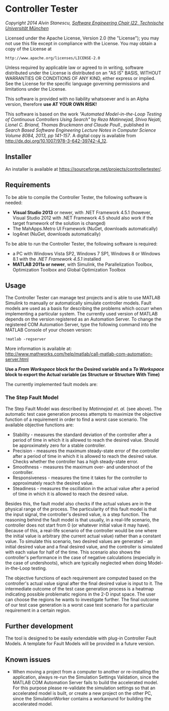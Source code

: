 # Controller Tester
*Copyright 2014 Alvin Stanescu, [Software Engineering Chair I22, Technische Universität München](https://www22.in.tum.de/en/home/)*

Licensed under the Apache License, Version 2.0 (the "License");
you may not use this file except in compliance with the License.
You may obtain a copy of the License at

    http://www.apache.org/licenses/LICENSE-2.0

Unless required by applicable law or agreed to in writing, software
distributed under the License is distributed on an "AS IS" BASIS,
WITHOUT WARRANTIES OR CONDITIONS OF ANY KIND, either express or implied.
See the License for the specific language governing permissions and
limitations under the License.

This software is provided with no liability whatsoever and is an Alpha version, therefore **use AT YOUR OWN RISK!**

This software is based on the work *"Automated Model-in-the-Loop Testing of Continuous Controllers Using Search"*
by *Reza Matinnejad, Shiva Nejati, Lionel C. Briand, Thomas Bruckmann and Claude Poull.*, published in *Search Based Software Engineering Lecture Notes in Computer Science Volume 8084, 2013, pp 141-157*.
A digital copy is available from http://dx.doi.org/10.1007/978-3-642-39742-4_12.

## Installer

An installer is available at https://sourceforge.net/projects/controllertester/.

## Requirements
To be able to compile the Controller Tester, the following software is needed:
* **Visual Studio 2013** or newer, with .NET Framework 4.5.1 (however, Visual Studio 2012 with .NET Framework 4.5 should also work if the target framework of the solution is changed)
* The MahApps.Metro UI Framework (NuGet, downloads automatically)
* log4net (NuGet, downloads automatically)
  
To be able to run the Controller Tester, the following software is required:
* a PC with Windows Vista SP2, Windows 7 SP1, Windows 8 or Windows 8.1 with the *.NET Framework 4.5.1* installed
* **MATLAB 2011a or newer**, with Simulink, the Parallelization Toolbox, Optimization Toolbox and Global Optimization Toolbox

## Usage 
The Controller Tester can manage test projects and is able to use MATLAB Simulink to manually or automatically simulate controller models. Fault models are used as a basis for describing the problems which occurr when implementing a particular system. The currently used version of MATLAB depends on the version registered as an Automation Server. To change the registered COM Automation Server, type the following command into the MATLAB Console of your chosen version:

    !matlab -regserver

More information is available at: http://www.mathworks.com/help/matlab/call-matlab-com-automation-server.html

**Use a *From Workspace* block for the Desired variable and a *To Workspace* block to export the Actual variable (as Structure or Structure With Time)**

The currently implemented fault models are:

### The Step Fault Model
The Step Fault Model was described by *Matinnejad et. al.* (see above). The automatic test case generation process attempts to maximize the objective function of a requirement in order to find a worst case scenario. The available objective functions are:
* Stability - measures the standard deviation of the controller after a period of time in which it is allowed to reach the desired value. Should be approximately zero for a stable controller.
* Precision  - measures the maximum steady-state error of the controller after a period of time in which it is allowed to reach the desired value. Checks whether the controller has a high steady-state error.
* Smoothness - measures the maximum over- and undershoot of the controller.
* Responsiveness - measures the time it takes for the controller to approximately reach the desired value.
* Steadiness - measures the oscillation in the actual value after a period of time in which it is allowed to reach the desired value.

Besides this, the fault model also checks if the actual values are in the physical range of the process. The particularity of this fault model is that the input signal, the controller's desired value, is a step function. The reasoning behind the fault model is that usually, in a real-life scenario, the controller does not start from 0 (or whatever initial value it may have). Because of this, a real-life scenario of the controller would be one where the initial value is arbitrary (the current actual value) rather than a constant value. To simulate this scenario, two desired values are generated - an initial desired value and a final desired value, and the controller is simulated with each value for half of the time. This scenario also shows the controller's performance in the case of negative calculations (especially in the case of undershoots), which are typically neglected when doing Model-in-the-Loop testing.

The objective functions of each requirement are computed based on the controller's actual value signal after the final desired value is input to it. The intermediate outcome of the test case generation process is a heatmap indicating possible problematic regions in the 2-D input space. The user can choose the regions he wants to investigate further. The final outcome of our test case generation is a worst case test scenario for a particular requirement in a certain region.

## Further development
The tool is designed to be easily extendable with plug-in Controller Fault Models. A template for Fault Models will be provided in a future version.

## Known issues
* When moving a project from a computer to another or re-installing the application, always re-run the Simulation Settings Validation, since the MATLAB COM Automation Server fails to build the accelerated model. For this purpose please re-validate the simulation settings so that an accelerated model is built, or create a new project on the other PC, since the SimulationWorker contains a workaround for building the accelerated model.
